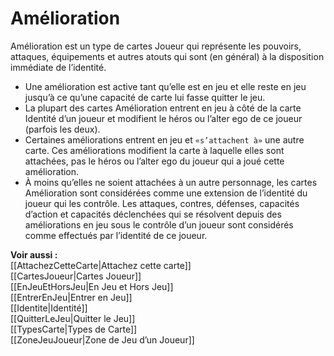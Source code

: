 # Amélioration
Amélioration est un type de cartes Joueur qui représente les pouvoirs, attaques, équipements et autres atouts qui sont (en général) à la disposition immédiate de l’identité.

- Une amélioration est active tant qu’elle est en jeu et elle reste en jeu jusqu’à ce qu’une capacité de carte lui fasse quitter le jeu.
- La plupart des cartes Amélioration entrent en jeu à côté de la carte Identité d’un joueur et modifient le héros ou l’alter ego de ce joueur (parfois les deux).
- Certaines améliorations entrent en jeu et `«s’attachent à»` une autre carte. Ces améliorations modifient la carte à laquelle elles sont attachées, pas le héros ou l’alter ego du joueur qui a joué cette amélioration.
- À moins qu’elles ne soient attachées à un autre personnage, les cartes Amélioration sont considérées comme une extension de l’identité du joueur qui les contrôle. Les attaques, contres, défenses, capacités d’action et capacités déclenchées qui se résolvent depuis des améliorations en jeu sous le contrôle d’un joueur sont considérés comme effectués par l’identité de ce joueur.

**Voir aussi :**  
[[AttachezCetteCarte|Attachez cette carte]]  
[[CartesJoueur|Cartes Joueur]]  
[[EnJeuEtHorsJeu|En Jeu et Hors Jeu]]  
[[EntrerEnJeu|Entrer en Jeu]]  
[[Identite|Identité]]  
[[QuitterLeJeu|Quitter le Jeu]]  
[[TypesCarte|Types de Carte]]  
[[ZoneJeuJoueur|Zone de Jeu d’un Joueur]]